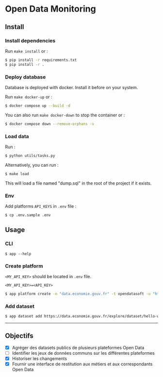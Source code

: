 # Open Data Monitoring

## Install

### Install dependencies

Run `make install` or :

```bash
$ pip install -r requirements.txt
$ pip install -r . 
```

### Deploy database

Database is deployed with docker. Install it before on your system.

Run `make docker-up` or :

```bash
$ docker compose up --build -d
```

You can also run `make docker-down` to stop the container or :

```bash
$ docker compose down --remove-orphans -v
```

### Load data

Run :

```bash
$ python utils/tasks.py
```

Alternatively, you can run :

```bash
$ make load
```

This will load a file named "dump.sql" in the root of the project if it exists.

### Env

Add platforms `API_KEYS` in `.env` file :

```
$ cp .env.sample .env
```

## Usage

### CLI

```
$ app --help
```

### Create platform

`<MY_API_KEY>` should be located in `.env` file.

```text
<MY_API_KEY>=<API_KEY>
```

```bash 
$ app platform create -n "data.economie.gouv.fr" -t opendatasoft -u "https://data.economie.gouv.fr" -k DATA_ECO_API_KEY -s "data-economie" -o "data.economie.gouv.fr"                          
```

### Add dataset

```bash
$ app dataset add https://data.economie.gouv.fr/explore/dataset/hello-world/
```

---

## Objectifs

- [x] Agréger des datasets publics de plusieurs plateformes Open Data
- [ ] Identifier les jeux de données communs sur les différentes plateformes
- [x] Historiser les changements
- [x] Fournir une interface de restitution aux métiers et aux correspondants Open Data
